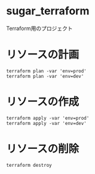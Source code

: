 # sugar_terraform
Terraform用のプロジェクト


# リソースの計画
```
terraform plan -var 'env=prod'
terraform plan -var 'env=dev'
```

# リソースの作成
```
terraform apply -var 'env=prod'
terraform apply -var 'env=dev'
```

# リソースの削除
```
terraform destroy
```